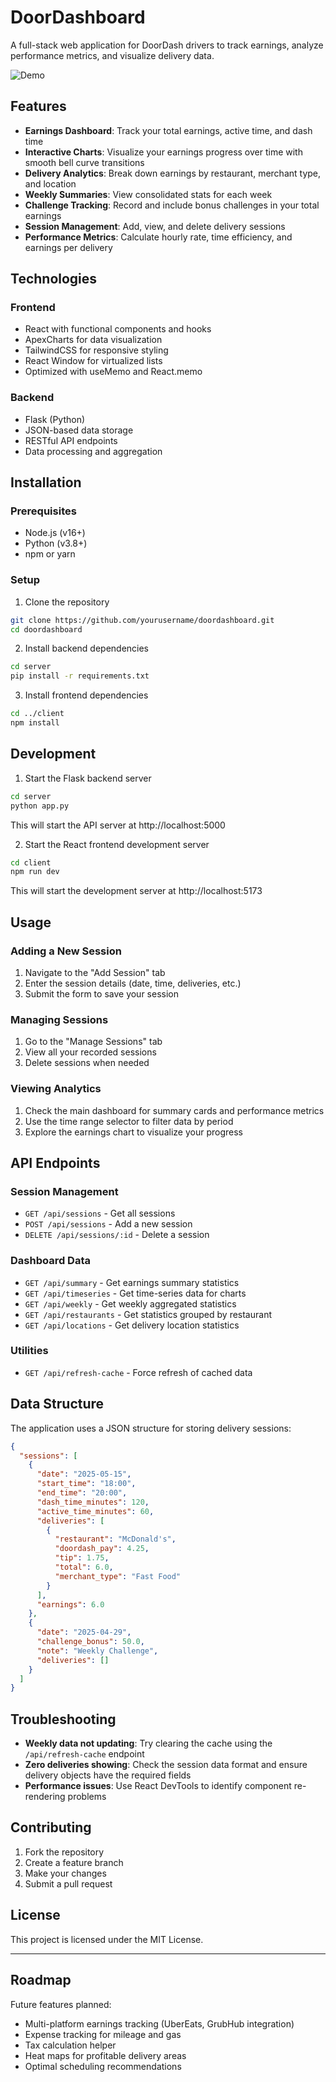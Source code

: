 # DoorDashboard

A full-stack web application for DoorDash drivers to track earnings, analyze performance metrics, and visualize delivery data.

![Demo](https://github.com/user-attachments/assets/a981b149-1c96-4958-8b6f-0df303e0bb22)


## Features

- **Earnings Dashboard**: Track your total earnings, active time, and dash time
- **Interactive Charts**: Visualize your earnings progress over time with smooth bell curve transitions
- **Delivery Analytics**: Break down earnings by restaurant, merchant type, and location
- **Weekly Summaries**: View consolidated stats for each week
- **Challenge Tracking**: Record and include bonus challenges in your total earnings
- **Session Management**: Add, view, and delete delivery sessions
- **Performance Metrics**: Calculate hourly rate, time efficiency, and earnings per delivery

## Technologies

### Frontend

- React with functional components and hooks
- ApexCharts for data visualization
- TailwindCSS for responsive styling
- React Window for virtualized lists
- Optimized with useMemo and React.memo

### Backend

- Flask (Python)
- JSON-based data storage
- RESTful API endpoints
- Data processing and aggregation

## Installation

### Prerequisites

- Node.js (v16+)
- Python (v3.8+)
- npm or yarn

### Setup

1. Clone the repository

```bash
git clone https://github.com/yourusername/doordashboard.git
cd doordashboard
```

2. Install backend dependencies

```bash
cd server
pip install -r requirements.txt
```

3. Install frontend dependencies

```bash
cd ../client
npm install
```

## Development

1. Start the Flask backend server

```bash
cd server
python app.py
```
This will start the API server at http://localhost:5000

2. Start the React frontend development server

```bash
cd client
npm run dev
```

This will start the development server at http://localhost:5173

## Usage

### Adding a New Session

1. Navigate to the "Add Session" tab
2. Enter the session details (date, time, deliveries, etc.)
3. Submit the form to save your session

### Managing Sessions

1. Go to the "Manage Sessions" tab
2. View all your recorded sessions
3. Delete sessions when needed

### Viewing Analytics

1. Check the main dashboard for summary cards and performance metrics
2. Use the time range selector to filter data by period
3. Explore the earnings chart to visualize your progress

## API Endpoints

### Session Management

- `GET /api/sessions` - Get all sessions
- `POST /api/sessions` - Add a new session
- `DELETE /api/sessions/:id` - Delete a session

### Dashboard Data

- `GET /api/summary` - Get earnings summary statistics
- `GET /api/timeseries` - Get time-series data for charts
- `GET /api/weekly` - Get weekly aggregated statistics
- `GET /api/restaurants` - Get statistics grouped by restaurant
- `GET /api/locations` - Get delivery location statistics

### Utilities

- `GET /api/refresh-cache` - Force refresh of cached data

## Data Structure

The application uses a JSON structure for storing delivery sessions:

```json
{
  "sessions": [
    {
      "date": "2025-05-15",
      "start_time": "18:00",
      "end_time": "20:00",
      "dash_time_minutes": 120,
      "active_time_minutes": 60,
      "deliveries": [
        {
          "restaurant": "McDonald's",
          "doordash_pay": 4.25,
          "tip": 1.75,
          "total": 6.0,
          "merchant_type": "Fast Food"
        }
      ],
      "earnings": 6.0
    },
    {
      "date": "2025-04-29",
      "challenge_bonus": 50.0,
      "note": "Weekly Challenge",
      "deliveries": []
    }
  ]
}
```

## Troubleshooting

- **Weekly data not updating**: Try clearing the cache using the `/api/refresh-cache` endpoint
- **Zero deliveries showing**: Check the session data format and ensure delivery objects have the required fields
- **Performance issues**: Use React DevTools to identify component re-rendering problems

## Contributing

1. Fork the repository
2. Create a feature branch
3. Make your changes
4. Submit a pull request

## License

This project is licensed under the MIT License.

---

## Roadmap

Future features planned:

- Multi-platform earnings tracking (UberEats, GrubHub integration)
- Expense tracking for mileage and gas
- Tax calculation helper
- Heat maps for profitable delivery areas
- Optimal scheduling recommendations
